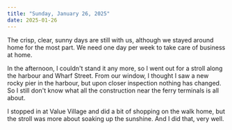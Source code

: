 ```yaml
---
title: "Sunday, January 26, 2025"
date: 2025-01-26
---
```


The crisp, clear, sunny days are still with us, although we stayed around home for the most part.  We need one day per week to take care of business at home.

In the afternoon, I couldn't stand it any more, so I went out for a stroll along the harbour and Wharf Street. From our window, I thought I saw a new rocky pier in the harbour, but upon closer inspection nothing has changed.  So I still don't know what all the construction near the ferry terminals is all about.

I stopped in at Value Village and did a bit of shopping on the walk home, but the stroll was more about soaking up the sunshine.  And I did that, very well.

